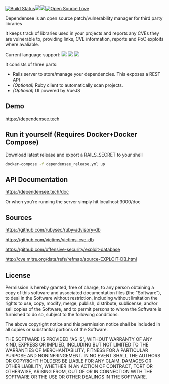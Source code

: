 [![Build Status](https://api.travis-ci.org/PercussiveElbow/Dependensee.svg?branch=master)](https://api.travis-ci.org/PercussiveElbow/Dependensee.svg?branch=master)<a href="https://codeclimate.com/github/PercussiveElbow/Dependensee/test_coverage"><img src="https://api.codeclimate.com/v1/badges/9a064cca8a09e6e40b1f/test_coverage" /></a><a href="https://codeclimate.com/github/PercussiveElbow/Dependensee/maintainability"><img src="https://api.codeclimate.com/v1/badges/9a064cca8a09e6e40b1f/maintainability" /></a>[![Open Source Love](https://badges.frapsoft.com/os/mit/mit.svg?v=102)](https://github.com/ellerbrock/open-source-badge/)
 

Dependensee is an open source patch/vulnerability manager for third party libraries

It keeps track of libraries used in your projects and reports any CVEs they are vulnerable to, providing links, CVE information, reports and PoC exploits where avaliable.

Current language support:
<a href="https://img.shields.io/badge/language-ruby-red.svg"><img src="https://img.shields.io/badge/language-ruby-red.svg"/></a>
<a href="https://img.shields.io/badge/language-java-blue.svg"><img src="https://img.shields.io/badge/language-java-blue.svg"/></a>
<a href="https://img.shields.io/badge/language-python-green.svg"><img src="https://img.shields.io/badge/language-python-green.svg"/></a>

It consists of three parts:
- Rails server to store/manage your dependencies. This exposes a REST API
- *(Optional)* Ruby client to automatically scan projects.
- *(Optional)* UI powered by VueJS

## Demo
https://dependensee.tech

## Run it yourself (Requires Docker+Docker Compose)
Download latest release and export a RAILS_SECRET to your shell
```bash
docker-compose -f dependensee_release.yml up
```

## API Documentation
https://dependensee.tech/doc

Or when you're running the server simply hit localhost:3000/doc

## Sources
https://github.com/rubysec/ruby-advisory-db

https://github.com/victims/victims-cve-db

https://github.com/offensive-security/exploit-database

http://cve.mitre.org/data/refs/refmap/source-EXPLOIT-DB.html

## License
Permission is hereby granted, free of charge, to any person obtaining a copy of this software and associated documentation files (the "Software"), to deal in the Software without restriction, including without limitation the rights to use, copy, modify, merge, publish, distribute, sublicense, and/or sell copies of the Software, and to permit persons to whom the Software is furnished to do so, subject to the following conditions:

The above copyright notice and this permission notice shall be included in all copies or substantial portions of the Software.

THE SOFTWARE IS PROVIDED "AS IS", WITHOUT WARRANTY OF ANY KIND, EXPRESS OR IMPLIED, INCLUDING BUT NOT LIMITED TO THE WARRANTIES OF MERCHANTABILITY, FITNESS FOR A PARTICULAR PURPOSE AND NONINFRINGEMENT. IN NO EVENT SHALL THE AUTHORS OR COPYRIGHT HOLDERS BE LIABLE FOR ANY CLAIM, DAMAGES OR OTHER LIABILITY, WHETHER IN AN ACTION OF CONTRACT, TORT OR OTHERWISE, ARISING FROM, OUT OF OR IN CONNECTION WITH THE SOFTWARE OR THE USE OR OTHER DEALINGS IN THE SOFTWARE. 
